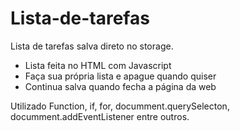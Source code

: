 # Lista-de-tarefas
Lista de tarefas salva direto no storage.
- Lista feita no HTML com Javascript
- Faça sua própria lista e apague quando quiser
- Continua salva quando fecha a página da web

Utilizado Function, if, for, documment.querySelecton, documment.addEventListener entre outros.
